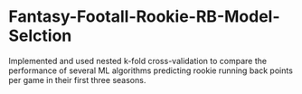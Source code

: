 # Fantasy-Footall-Rookie-RB-Model-Selction
Implemented and used nested k-fold cross-validation to compare the performance of several ML algorithms predicting rookie running back points per game in their first three seasons.
